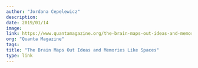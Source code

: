 ```yaml
---
author: "Jordana Cepelewicz"
description:
date: 2019/01/14
image:
link: https://www.quantamagazine.org/the-brain-maps-out-ideas-and-memories-like-spaces-20190114/
org: "Quanta Magazine"
tags:
title: "The Brain Maps Out Ideas and Memories Like Spaces"
type: link
---
```

